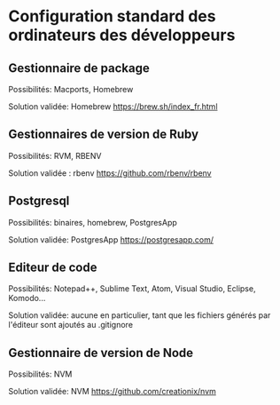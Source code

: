 # Configuration standard des ordinateurs des développeurs

## Gestionnaire de package

Possibilités: Macports, Homebrew

Solution validée: Homebrew https://brew.sh/index_fr.html

## Gestionnaires de version de Ruby

Possibilités: RVM, RBENV

Solution validée : rbenv https://github.com/rbenv/rbenv

## Postgresql 

Possibilités: binaires, homebrew, PostgresApp

Solution validée: PostgresApp https://postgresapp.com/

## Editeur de code

Possibilités: Notepad++, Sublime Text, Atom, Visual Studio, Eclipse, Komodo...

Solution validée: aucune en particulier, tant que les fichiers générés par l'éditeur sont ajoutés au .gitignore

## Gestionnaire de version de Node

Possibilités: NVM

Solution validée: NVM https://github.com/creationix/nvm

